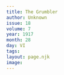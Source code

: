 ```yaml
---
title: The Grumbler
author: Unknown
issue: 18
volume: 7
year: 1917
month: 28
day: VI
tags:
layout: page.njk
image:
---
```



